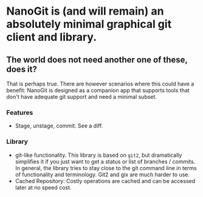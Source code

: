 # NanoGit is (and will remain) an absolutely minimal graphical git client and library.

## The world does not need another one of these, does it?
That is perhaps true. There are however scenarios where this could have a benefit: NanoGit is designed as a companion app that supports tools that don't have adequate git support and need a minimal subset.

### Features
- Stage, unstage, commit. See a diff.


### Library
- git-like functionality. This library is based on `git2`, but dramatically simplifies it if you just want to get a status or list of branches / commits. In general, the library tries to stay close to the git command line in terms of functionality and terminology. Git2 and gix are much harder to use.
- Cached Repository: Costly operations are cached and can be accessed later at no speed cost.

